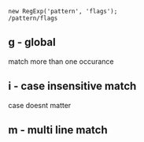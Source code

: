 ```
new RegExp('pattern', 'flags');
/pattern/flags
```

## g - global
match more than one occurance

## i - case insensitive match
case doesnt matter

## m - multi line match
